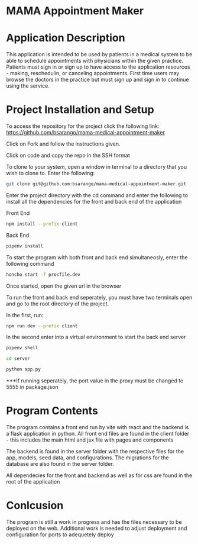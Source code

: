# MAMA Appointment Maker

# Application Description
This application is intended to be used by patients in a medical system to be able to schedule appointments with physicians within the given practice. Patients must sign in or sign up to have access to the application resources - making, reschedulin, or canceling appointments. First time users may browse the doctors in the practice but must sign up and sign in to continue using the service.

# Project Installation and Setup

To access the repository for the project click the following link:
https://github.com/bsarango/mama-medical-appointment-maker

Click on Fork and follow the instructions given.

Click on code and copy the repo in the SSH format

To clone to your system, open a window in terminal to a directory that you wish to clone to.
Enter the following:

```bash
git clone git@github.com:bsarango/mama-medical-appointment-maker.git
```

Enter the project directory with the cd command and enter the following to install all the dependencies for the front and back end of the application

Front End
```bash
npm install --prefix client
```

Back End
```bash
pipenv install 
```

To start the program with both front and back end simultaneosly, enter the following command

```bash
honcho start -f procfile.dev
```
Once started, open the given url in the browser

To run the front and back end seperately, you must have two terminals open and go to the root directory of the project.

In the first, run:
```bash
npm run dev --prefix client
```

In the second enter into a virtual environment to start the back end server 

```bash
pipenv shell

cd server

python app.py
```

***If running seperately, the port value in the proxy must be changed to 5555 in package.json

# Program Contents
The program contains a front end run by vite with react and the backend is a flask application in python.
All front end files are found in the client folder - this includes the main html and jsx file with pages and components

The backend is found in the server folder with the respective files for the app, models, seed data, and configurations. The migrations for the database are also found in the server folder.

All dependecies for the front and backend as well as for css  are found in the root of the application

# Conlcusion
The program is still a work in progress and has the files necessary to be deployed on the web. Additional work is needed to adjust deployment and configuration for ports to adequetely deploy